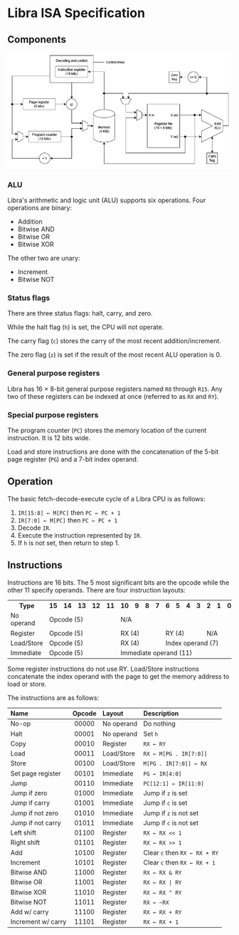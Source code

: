 # Libra ISA Specification

## Components

![Block diagram of a Libra implementation](block-diagram.png)

### ALU

Libra's arithmetic and logic unit (ALU) supports six operations. Four operations are binary:

- Addition
- Bitwise AND
- Bitwise OR
- Bitwise XOR

The other two are unary:

- Increment
- Bitwise NOT

### Status flags

There are three status flags: halt, carry, and zero.

While the halt flag (`h`) is set, the CPU will not operate.

The carry flag (`c`) stores the carry of the most recent addition/increment.

The zero flag (`z`) is set if the result of the most recent ALU operation is 0.

### General purpose registers

Libra has 16 × 8-bit general purpose registers named `R0` through `R15`. Any two of these registers can be indexed at once (referred to as `RX` and `RY`).

### Special purpose registers

The program counter (`PC`) stores the memory location of the current instruction. It is 12 bits wide.

Load and store instructions are done with the concatenation of the 5-bit page register (`PG`) and a 7-bit index operand.

## Operation

The basic fetch-decode-execute cycle of a Libra CPU is as follows:

1. `IR[15:8] ← M[PC]` then `PC ← PC + 1`
2. `IR[7:0] ← M[PC]` then `PC ← PC + 1`
3. Decode `IR`.
4. Execute the instruction represented by `IR`.
5. If `h` is not set, then return to step 1.

## Instructions

Instructions are 16 bits. The 5 most significant bits are the opcode while the other 11 specify operands. There are four instruction layouts:

<table>
  <tr>
    <th>Type</th>
    <th>15</th>
    <th>14</th>
    <th>13</th>
    <th>12</th>
    <th>11</th>
    <th>10</th>
    <th>9</th>
    <th>8</th>
    <th>7</th>
    <th>6</th>
    <th>5</th>
    <th>4</th>
    <th>3</th>
    <th>2</th>
    <th>1</th>
    <th>0</th>
  </tr>
  <tr>
    <td>No operand</td>
    <td colspan="5">Opcode (5)</td>
    <td colspan="11">N/A</td>
  </tr>
  <tr>
    <td>Register</td>
    <td colspan="5">Opcode (5)</td>
    <td colspan="4">RX (4)</td>
    <td colspan="4">RY (4)</td>
    <td colspan="3">N/A</td>
  </tr>
  <tr>
    <td>Load/Store</td>
    <td colspan="5">Opcode (5)</td>
    <td colspan="4">RX (4)</td>
    <td colspan="7">Index operand (7)</td>
  </tr>
  <tr>
    <td>Immediate</td>
    <td colspan="5">Opcode (5)</td>
    <td colspan="11">Immediate operand (11)</td>
  </tr>
</table>

Some register instructions do not use RY. Load/Store instructions concatenate the index operand with the page to get the memory address to load or store.

The instructions are as follows:

| Name               | Opcode | Layout     | Description                   |
|:-------------------|:------:|:-----------|:------------------------------|
| No-op              | 00000  | No operand | Do nothing                    |
| Halt               | 00001  | No operand | Set `h`                       |
| Copy               | 00010  | Register   | `RX ← RY`                     |
| Load               | 00011  | Load/Store | `RX ← M[PG . IR[7:0]]`        |
| Store              | 00100  | Load/Store | `M[PG . IR[7:0]] ← RX`        |
| Set page register  | 00101  | Immediate  | `PG ← IR[4:0]`                |
| Jump               | 00110  | Immediate  | `PC[12:1] ← IR[11:0]`         |
| Jump if zero       | 01000  | Immediate  | Jump if `z` is set            |
| Jump if carry      | 01001  | Immediate  | Jump if `c` is set            |
| Jump if not zero   | 01010  | Immediate  | Jump if `z` is not set        |
| Jump if not carry  | 01011  | Immediate  | Jump if `c` is not set        |
| Left shift         | 01100  | Register   | `RX ← RX << 1`                |
| Right shift        | 01101  | Register   | `RX ← RX >> 1`                |
| Add                | 10100  | Register   | Clear `c` then `RX ← RX + RY` |
| Increment          | 10101  | Register   | Clear `c` then `RX ← RX + 1`  |
| Bitwise AND        | 11000  | Register   | `RX ← RX & RY`                |
| Bitwise OR         | 11001  | Register   | `RX ← RX \| RY`               |
| Bitwise XOR        | 11010  | Register   | `RX ← RX ^ RY`                |
| Bitwise NOT        | 11011  | Register   | `RX ← ~RX`                    |
| Add w/ carry       | 11100  | Register   | `RX ← RX + RY`                |
| Increment w/ carry | 11101  | Register   | `RX ← RX + 1`                 |
